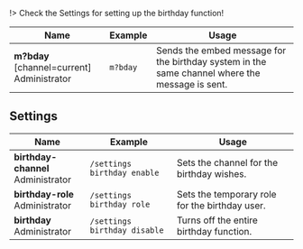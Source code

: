 !> Check the Settings for setting up the birthday function!

<!-- tabs:start -->
<!-- tab:Prefix Commands -->
Name              | Example           | Usage                                                                         
 ---------------- | ----------------- | ----------------------------------------------------------------------------- 
**m?bday** [channel=current]<br><span class="user-permissions">Administrator</span> | `m?bday` | Sends the embed message for the birthday system in the same channel where the message is sent.
<!-- tabs:end -->


## Settings
<!-- tabs:start -->
<!-- tab:Slash Commands -->
Name              | Example           | Usage                                                                         
 ---------------- | ----------------- | ----------------------------------------------------------------------------- 
**birthday-channel**<br><span class="user-permissions">Administrator</span> | `/settings birthday enable` | Sets the channel for the birthday wishes.
**birthday-role**<br><span class="user-permissions">Administrator</span> | `/settings birthday role` | Sets the temporary role for the birthday user.
**birthday**<br><span class="user-permissions">Administrator</span> | `/settings birthday disable` | Turns off the entire birthday function.
<!-- tabs:end -->
